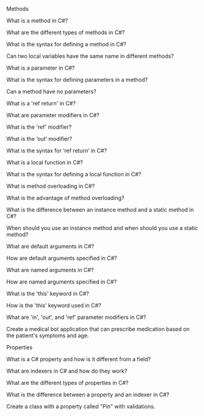 
Methods

What is a method in C#?

What are the different types of methods in C#?

What is the syntax for defining a method in C#?

Can two local variables have the same name in different methods?

What is a parameter in C#?

What is the syntax for defining parameters in a method?

Can a method have no parameters?

What is a 'ref return' in C#?

What are parameter modifiers in C#?

What is the 'ref' modifier?

What is the ‘out’ modifier?

What is the syntax for ‘ref return’ in C#?

What is a local function in C#?

What is the syntax for defining a local function in C#?

What is method overloading in C#?

What is the advantage of method overloading?

What is the difference between an instance method and a static method in C#?

When should you use an instance method and when should you use a static method?

What are default arguments in C#?

How are default arguments specified in C#?

What are named arguments in C#?

How are named arguments specified in C#?

What is the 'this' keyword in C#?

How is the 'this' keyword used in C#?

What are 'in', 'out', and 'ref' parameter modifiers in C#?

Create a medical bot application that can prescribe medication based on the patient's symptoms and age.

Properties

What is a C# property and how is it different from a field?

What are indexers in C# and how do they work?

What are the different types of properties in C#?

What is the difference between a property and an indexer in C#?

Create a class with a property called "Pin" with validations.
